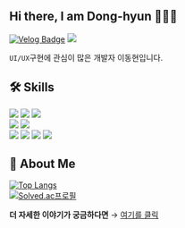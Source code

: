 ## Hi there, I am Dong-hyun 🙋🏻‍♂️</h2>

[![Velog Badge](https://img.shields.io/badge/-Velog-red?link=https://velog.io/@dev_2dong/)](https://velog.io/@dev_2dong/) <a href="mailto:linear14@naver.com"><img src="https://img.shields.io/badge/E--mail-linear14%40naver.com-brightgreen?link=linear14@naver.com"/></a><br>

`UI/UX`구현에 관심이 많은 개발자 이동현입니다.

## 🛠 Skills
<img src="https://img.shields.io/badge/-Kotlin-%230095D5?style=flat&logo=Kotlin&logoColor=white"/> <img src="https://img.shields.io/badge/-Java-%23007396?style=flat&logo=Java&logoColor=white"/> <img src="https://img.shields.io/badge/-JavaScript-%23F7DF1E?style=flat&logo=JavaScript&logoColor=white"/><br>
<img src="https://img.shields.io/badge/-Android-%233DDC84?style=flat&logo=Android&logoColor=white"/> <img src="https://img.shields.io/badge/-Firebase-%23FFCA28?style=flat&logo=Firebase&logoColor=white"/><br>
<img src="https://img.shields.io/badge/-Slack-%234A154B?style=flat&logo=Slack&logoColor=white"/> <img src="https://img.shields.io/badge/-Notion-%23000000?style=flat&logo=Notion&logoColor=white"/> <img src="https://img.shields.io/badge/-Figma-%23F24E1E?style=flat&logo=Figma&logoColor=white"/> <img src="https://img.shields.io/badge/-Zeplin-%23fdca2f?style=flat"/>

## 🤔 About Me
[![Top Langs](https://github-readme-stats.vercel.app/api/top-langs/?username=linear14&layout=compact)](https://github.com/anuraghazra/github-readme-stats)<br>
[![Solved.ac프로필](http://mazassumnida.wtf/api/v2/generate_badge?boj=linear114)](https://solved.ac/linear114)

<b>더 자세한 이야기가 궁금하다면</b> → [여기를 클릭](https://github.com/linear14/My-Info)

